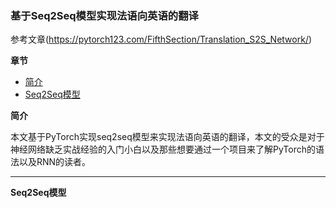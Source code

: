 ### 基于Seq2Seq模型实现法语向英语的翻译

参考文章(https://pytorch123.com/FifthSection/Translation_S2S_Network/)

**章节**

- [简介](#abstract)
- [Seq2Seq模型](#seq2seq)



**<div id='abstract'>简介</div>**

本文基于PyTorch实现seq2seq模型来实现法语向英语的翻译，本文的受众是对于神经网络缺乏实战经验的入门小白以及那些想要通过一个项目来了解PyTorch的语法以及RNN的读者。

***

**<div id='seq2seq'>Seq2Seq模型</div>**

